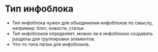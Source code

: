 # Тип инфоблока
- Тип инфоблока нужен для объединения инфоблоков по смыслу, например: блог, новости, статьи.
- Тип инфоблоков определяет, можно ли в инфоблоках создавать разделы для группировки элементов.
- Что-то типа папки для инфоблоков.
